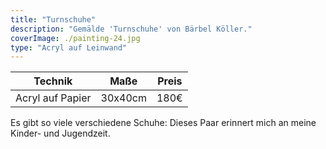 ```yaml
---
title: "Turnschuhe"
description: "Gemälde 'Turnschuhe' von Bärbel Köller."
coverImage: ./painting-24.jpg
type: "Acryl auf Leinwand"
---
```


| Technik          | Maße    | Preis |
|------------------|---------|-------|
| Acryl auf Papier | 30x40cm | 180€  |


Es gibt so viele verschiedene Schuhe: Dieses Paar erinnert mich an meine Kinder- und Jugendzeit.